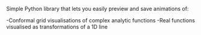 Simple Python library that lets you easily preview and save animations of:

  -Conformal grid visualisations of complex analytic functions
  -Real functions visualised as transformations of a 1D line
